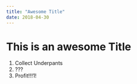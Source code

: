 ```yaml
---
title: "Awesome Title"
date: 2018-04-30
---
```


# This is an awesome Title
1. Collect Underpants
1. ???
1. Profit!!!1!

